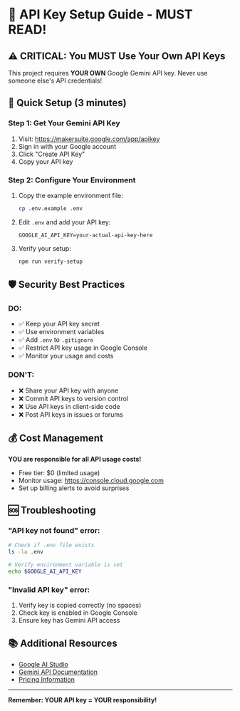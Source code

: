 # 🔐 API Key Setup Guide - MUST READ!

## ⚠️ CRITICAL: You MUST Use Your Own API Keys

This project requires **YOUR OWN** Google Gemini API key. Never use someone else's API credentials!

## 🚀 Quick Setup (3 minutes)

### Step 1: Get Your Gemini API Key
1. Visit: https://makersuite.google.com/app/apikey
2. Sign in with your Google account
3. Click "Create API Key"
4. Copy your API key

### Step 2: Configure Your Environment
1. Copy the example environment file:
   ```bash
   cp .env.example .env
   ```

2. Edit `.env` and add your API key:
   ```
   GOOGLE_AI_API_KEY=your-actual-api-key-here
   ```

3. Verify your setup:
   ```bash
   npm run verify-setup
   ```

## 🛡️ Security Best Practices

### DO:
- ✅ Keep your API key secret
- ✅ Use environment variables
- ✅ Add `.env` to `.gitignore`
- ✅ Restrict API key usage in Google Console
- ✅ Monitor your usage and costs

### DON'T:
- ❌ Share your API key with anyone
- ❌ Commit API keys to version control
- ❌ Use API keys in client-side code
- ❌ Post API keys in issues or forums

## 💰 Cost Management

**YOU are responsible for all API usage costs!**

- Free tier: $0 (limited usage)
- Monitor usage: https://console.cloud.google.com
- Set up billing alerts to avoid surprises

## 🆘 Troubleshooting

### "API key not found" error:
```bash
# Check if .env file exists
ls -la .env

# Verify environment variable is set
echo $GOOGLE_AI_API_KEY
```

### "Invalid API key" error:
1. Verify key is copied correctly (no spaces)
2. Check key is enabled in Google Console
3. Ensure key has Gemini API access

## 📚 Additional Resources

- [Google AI Studio](https://makersuite.google.com)
- [Gemini API Documentation](https://ai.google.dev)
- [Pricing Information](https://ai.google.dev/pricing)

---

**Remember: YOUR API key = YOUR responsibility!**